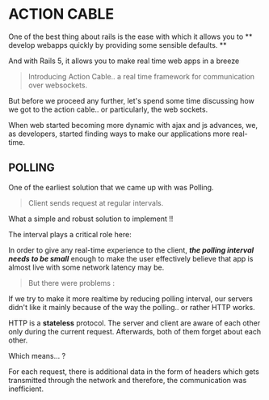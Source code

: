 # ACTION CABLE

One of the best thing about rails is the ease with which it allows you to ** develop webapps quickly by providing some sensible defaults. **

And with Rails 5, it allows you to make real time web apps in a breeze

> Introducing Action Cable.. a real time framework for communication over websockets.

But before we proceed any further, let's spend some time discussing how we got to the action cable.. or particularly, the web sockets.

When web started becoming more dynamic with ajax and js advances, we, as developers, started finding ways to make our applications more real-time.

## POLLING

One of the earliest solution that we came up with was Polling.

> Client sends request at regular intervals.
>
 What a simple and robust solution to implement !!

The interval plays a critical role here:

In order to give any real-time experience to the client, ***the polling interval needs to be small*** enough to make the user effectively believe that app is almost live with some network latency may be.

> But there were problems :
>
If we try to make it more realtime by reducing polling interval, our servers didn't like it mainly because of the way the polling.. or rather HTTP works.


HTTP is a **stateless** protocol. The server and client are aware of each other only during the current request. Afterwards, both of them forget about each other.

Which means... ?

For each request, there is additional data in the form of headers which gets transmitted through the network and therefore, the communication was inefficient.
